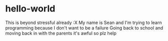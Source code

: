 # hello-world
This is beyond stressful already :X
My name is Sean and I'm trying to learn programming because I don't want to be a failure
Going back to school and moving back in with the parents it's awful so plz help
